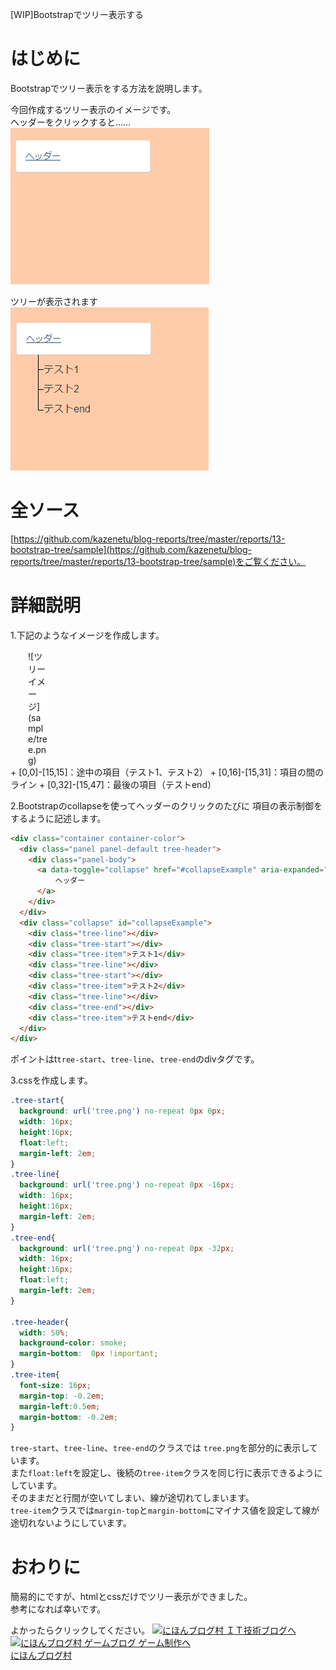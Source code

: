 [WIP]Bootstrapでツリー表示する

# はじめに
Bootstrapでツリー表示をする方法を説明します。

今回作成するツリー表示のイメージです。  
ヘッダーをクリックすると……  
![縮小した状態](close.PNG)  

ツリーが表示されます  
![展開した状態](open.PNG)  

# 全ソース
[https://github.com/kazenetu/blog-reports/tree/master/reports/13-bootstrap-tree/sample](https://github.com/kazenetu/blog-reports/tree/master/reports/13-bootstrap-tree/sample)をご覧ください。  


# 詳細説明

1.下記のようなイメージを作成します。  
<div style="background:white;width:32px;margin-left:2em;">
![ツリーイメージ](sample/tree.png)  
</div>
 + [0,0]-[15,15]：途中の項目（テスト1、テスト2）  
 + [0,16]-[15,31]：項目の間のライン  
 + [0,32]-[15,47]：最後の項目（テストend）

2.Bootstrapのcollapseを使ってヘッダーのクリックのたびに
項目の表示制御をするように記述します。  

``` html
<div class="container container-color">
  <div class="panel panel-default tree-header">
    <div class="panel-body">
      <a data-toggle="collapse" href="#collapseExample" aria-expanded="true" aria-controls="collapseExample">
          ヘッダー
      </a>
    </div>
  </div>
  <div class="collapse" id="collapseExample">
    <div class="tree-line"></div>
    <div class="tree-start"></div>
    <div class="tree-item">テスト1</div>
    <div class="tree-line"></div>
    <div class="tree-start"></div>
    <div class="tree-item">テスト2</div>
    <div class="tree-line"></div>
    <div class="tree-end"></div>
    <div class="tree-item">テストend</div>
  </div>
</div>
```
ポイントはt`tree-start`、`tree-line`、`tree-end`のdivタグです。  

3.cssを作成します。

``` css
.tree-start{
  background: url('tree.png') no-repeat 0px 0px;
  width: 16px;
  height:16px;
  float:left;
  margin-left: 2em;
}
.tree-line{
  background: url('tree.png') no-repeat 0px -16px;
  width: 16px;
  height:16px;
  margin-left: 2em;
}
.tree-end{
  background: url('tree.png') no-repeat 0px -32px;
  width: 16px;
  height:16px;
  float:left;
  margin-left: 2em;
}

.tree-header{
  width: 50%;
  background-color: smoke;
  margin-bottom:  0px !important;
}
.tree-item{
  font-size: 16px;
  margin-top: -0.2em;
  margin-left:0.5em;
  margin-bottom: -0.2em;
}
```
`tree-start`、`tree-line`、`tree-end`のクラスでは
`tree.png`を部分的に表示しています。  
また`float:left`を設定し、後続の`tree-item`クラスを同じ行に表示できるようにしています。  
そのままだと行間が空いてしまい、線が途切れてしまいます。  
`tree-item`クラスでは`margin-top`と`margin-bottom`にマイナス値を設定して線が途切れないようにしています。  


# おわりに
簡易的にですが、htmlとcssだけでツリー表示ができました。  
参考になれば幸いです。


よかったらクリックしてください。
<a href="http://it.blogmura.com/"><img src="http://it.blogmura.com/img/it88_31.gif" width="88" height="31" border="0" alt="にほんブログ村 ＩＴ技術ブログへ" /></a>
<a href="http://game.blogmura.com/game_work/"><img src="http://game.blogmura.com/game_work/img/game_work88_31.gif" width="88" height="31" border="0" alt="にほんブログ村 ゲームブログ ゲーム制作へ" /></a><br /><a href="http://game.blogmura.com/game_work/">にほんブログ村</a>
